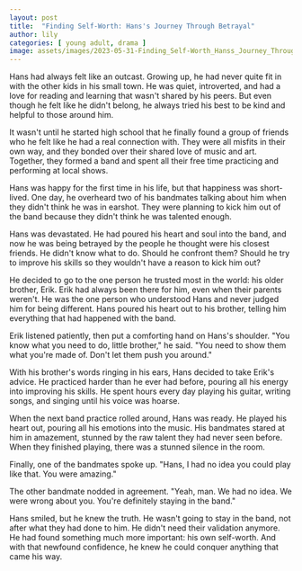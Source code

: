 ```yaml
---
layout: post
title:  "Finding Self-Worth: Hans's Journey Through Betrayal"
author: lily
categories: [ young adult, drama ]
image: assets/images/2023-05-31-Finding_Self-Worth_Hanss_Journey_Through_Betrayal.png
---
```


Hans had always felt like an outcast. Growing up, he had never quite fit in with the other kids in his small town. He was quiet, introverted, and had a love for reading and learning that wasn't shared by his peers. But even though he felt like he didn't belong, he always tried his best to be kind and helpful to those around him.

It wasn't until he started high school that he finally found a group of friends who he felt like he had a real connection with. They were all misfits in their own way, and they bonded over their shared love of music and art. Together, they formed a band and spent all their free time practicing and performing at local shows.

Hans was happy for the first time in his life, but that happiness was short-lived. One day, he overheard two of his bandmates talking about him when they didn't think he was in earshot. They were planning to kick him out of the band because they didn't think he was talented enough.

Hans was devastated. He had poured his heart and soul into the band, and now he was being betrayed by the people he thought were his closest friends. He didn't know what to do. Should he confront them? Should he try to improve his skills so they wouldn't have a reason to kick him out?

He decided to go to the one person he trusted most in the world: his older brother, Erik. Erik had always been there for him, even when their parents weren't. He was the one person who understood Hans and never judged him for being different. Hans poured his heart out to his brother, telling him everything that had happened with the band.

Erik listened patiently, then put a comforting hand on Hans's shoulder. "You know what you need to do, little brother," he said. "You need to show them what you're made of. Don't let them push you around."

With his brother's words ringing in his ears, Hans decided to take Erik's advice. He practiced harder than he ever had before, pouring all his energy into improving his skills. He spent hours every day playing his guitar, writing songs, and singing until his voice was hoarse.

When the next band practice rolled around, Hans was ready. He played his heart out, pouring all his emotions into the music. His bandmates stared at him in amazement, stunned by the raw talent they had never seen before. When they finished playing, there was a stunned silence in the room.

Finally, one of the bandmates spoke up. "Hans, I had no idea you could play like that. You were amazing."

The other bandmate nodded in agreement. "Yeah, man. We had no idea. We were wrong about you. You're definitely staying in the band."

Hans smiled, but he knew the truth. He wasn't going to stay in the band, not after what they had done to him. He didn't need their validation anymore. He had found something much more important: his own self-worth. And with that newfound confidence, he knew he could conquer anything that came his way.

